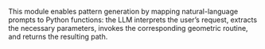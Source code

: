 This module enables pattern generation by mapping natural-language prompts to Python functions: the LLM interprets the user’s request, extracts the necessary parameters, invokes the corresponding geometric routine, and returns the resulting path.
